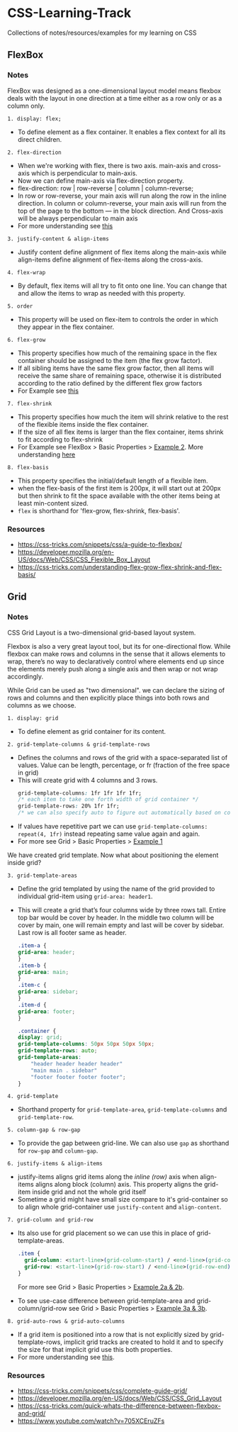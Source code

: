 # CSS-Learning-Track
Collections of notes/resources/examples for my learning on CSS

## FlexBox
### Notes
FlexBox was designed as a one-dimensional layout model means flexbox deals with the layout in one direction at a time either as a row only or as a column only.

`1. display: flex;`
- To define element as a flex container. It enables a flex context for all its direct children.

`2. flex-direction`
- When we're working with flex, there is two axis. main-axis and cross-axis which is perpendicular to main-axis.
- Now we can define main-axis via flex-direction property.
- flex-direction: row | row-reverse | column | column-reverse;
- In row or row-reverse, your main axis will run along the row in the inline direction. In column or column-reverse, your main axis will run from the top of the page to the bottom — in the block direction. And Cross-axis will be always perpendicular to main axis
- For more understanding see [this](https://developer.mozilla.org/en-US/docs/Web/CSS/CSS_Flexible_Box_Layout/Basic_Concepts_of_Flexbox#the_main_axis)

`3. justify-content & align-items`
- Justify content define alignment of flex items along the main-axis while align-items define alignment of flex-items along the cross-axis.

`4. flex-wrap`
- By default, flex items will all try to fit onto one line. You can change that and allow the items to wrap as needed with this property.

`5. order`
- This property will be used on flex-item to controls the order in which they appear in the flex container.

`6. flex-grow`
- This property specifies how much of the remaining space in the flex container should be assigned to the item (the flex grow factor).
- If all sibling items have the same flex grow factor, then all items will receive the same share of remaining space, otherwise it is distributed according to the ratio defined by the different flex grow factors
- For Example see [this](https://developer.mozilla.org/en-US/docs/Web/CSS/flex-grow#setting_flex_item_grow_factor)

`7. flex-shrink`
- This property specifies how much the item will shrink relative to the rest of the flexible items inside the flex container.
-  If the size of all flex items is larger than the flex container, items shrink to fit according to flex-shrink
- For Example see FlexBox > Basic Properties > [Example 2](https://github.com/utsavpatel51/CSS-Learning-Track/tree/main/FlexBox/Basic%20Properties). More understanding [here](https://developer.mozilla.org/en-US/docs/Web/CSS/flex-shrink#setting_flex_item_shrink_factor)

`8. flex-basis`
- This property specifies the initial/default length of a flexible item.
- when the flex-basis of the first item is 200px, it will start out at 200px but then shrink to fit the space available with the other items being at least min-content sized.
- `flex` is shorthand for 'flex-grow, flex-shrink, flex-basis'.

### Resources
- https://css-tricks.com/snippets/css/a-guide-to-flexbox/
- https://developer.mozilla.org/en-US/docs/Web/CSS/CSS_Flexible_Box_Layout
- https://css-tricks.com/understanding-flex-grow-flex-shrink-and-flex-basis/


## Grid
### Notes
CSS Grid Layout is a two-dimensional grid-based layout system. 

Flexbox is also a very great layout tool, but its for one-directional flow. While flexbox can make rows and columns in the sense that it allows elements to wrap, there’s no way to declaratively control where elements end up since the elements merely push along a single axis and then wrap or not wrap accordingly.

While Grid can be used as "two dimensional". we can declare the sizing of rows and columns and then explicitly place things into both rows and columns as we choose.

`1. display: grid`
- To define element as grid container for its content.

`2. grid-template-columns & grid-template-rows`

- Defines the columns and rows of the grid with a space-separated list of values. Value can be length, percentage, or fr (fraction of the free space in grid)
- This will create grid with 4 columns and 3 rows.
    ```css
    grid-template-columns: 1fr 1fr 1fr 1fr;
    /* each item to take one forth width of grid container */
    grid-template-rows: 20% 1fr 1fr;
    /* we can also specify auto to figure out automatically based on content */
    ```
- If values have repetitive part we can use `grid-template-columns: repeat(4, 1fr)` instead repeating same value again and again.
- For more see Grid > Basic Properties > [Example 1](https://github.com/utsavpatel51/CSS-Learning-Track/tree/main/Grid/Basic%20Properties)

We have created grid template. Now what about positioning the element inside grid?

`3. grid-template-areas`

- Define the grid templated by using the name of the grid provided to individual grid-item using `grid-area: header1`.

- This will create a grid that’s four columns wide by three rows tall. Entire top bar would be cover by header. In the middle two column will be cover by main, one will remain empty and last will be cover by sidebar. Last row is all footer same as header.
    ```css
    .item-a {
    grid-area: header;
    }
    .item-b {
    grid-area: main;
    }
    .item-c {
    grid-area: sidebar;
    }
    .item-d {
    grid-area: footer;
    }

    .container {
    display: grid;
    grid-template-columns: 50px 50px 50px 50px;
    grid-template-rows: auto;
    grid-template-areas: 
        "header header header header"
        "main main . sidebar"
        "footer footer footer footer";
    }
    ```

`4. grid-template`
- Shorthand property for `grid-template-area`, `grid-template-columns` and `grid-template-row`.

`5. column-gap & row-gap`

- To provide the gap between grid-line. We can also use `gap` as shorthand for `row-gap` and `column-gap`.

`6. justify-items & align-items`

- justify-items aligns grid items along the *inline (row)* axis when align-items aligns along block (column) axis. This property aligns the grid-item inside grid and not the whole grid itself
- Sometime a grid might have small size compare to it's grid-container so to align whole grid-container use `justify-content` and `align-content`.

`7. grid-column and grid-row`

- Its also use for grid placement so we can use this in place of grid-template-areas.
    
    ```css
    .item {
      grid-column: <start-line>(grid-column-start) / <end-line>(grid-column-end) OR <start-line> / span <value>;
      grid-row: <start-line>(grid-row-start) / <end-line>(grid-row-end) OR <start-line> / span <value>;
    }
    ```
    For more see Grid > Basic Properties > [Example 2a & 2b](https://github.com/utsavpatel51/CSS-Learning-Track/tree/main/Grid/Basic%20Properties).
- To see use-case difference between grid-template-area and grid-column/grid-row see Grid > Basic Properties > [Example 3a & 3b](https://github.com/utsavpatel51/CSS-Learning-Track/tree/main/Grid/Basic%20Properties).

`8. grid-auto-rows & grid-auto-columns`

- If a grid item is positioned into a row that is not explicitly sized by grid-template-rows, implicit grid tracks are created to hold it and to specify the size for that implicit grid use this both properties.
- For more understanding see [this](https://css-tricks.com/snippets/css/complete-guide-grid/#prop-grid-column-row).

### Resources
- https://css-tricks.com/snippets/css/complete-guide-grid/
- https://developer.mozilla.org/en-US/docs/Web/CSS/CSS_Grid_Layout
- https://css-tricks.com/quick-whats-the-difference-between-flexbox-and-grid/
- https://www.youtube.com/watch?v=705XCEruZFs